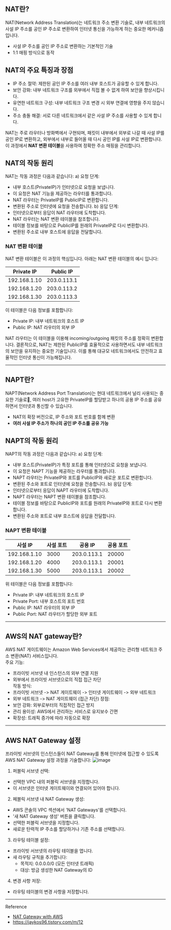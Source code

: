 ## NAT란?

NAT(Network Address Translation)는 네트워크 주소 변환 기술로, 내부 네트워크의 사설 IP 주소를 공인 IP 주소로 변환하여 인터넷 통신을 가능하게 하는 중요한 메커니즘입니다. 
* 사설 IP 주소를 공인 IP 주소로 변환하는 기본적인 기술
* 1:1 매핑 방식으로 동작    

## NAT의 주요 특징과 장점  
* IP 주소 절약: 제한된 공인 IP 주소를 여러 내부 호스트가 공유할 수 있게 합니다.
* 보안 강화: 내부 네트워크 구조를 외부에서 직접 볼 수 없게 하여 보안을 향상시킵니다.
* 유연한 네트워크 구성: 내부 네트워크 구조 변경 시 외부 연결에 영향을 주지 않습니다.
* 주소 충돌 해결: 서로 다른 네트워크에서 같은 사설 IP 주소를 사용할 수 있게 합니다.               

NAT는 주로 라우터나 방화벽에서 구현되며, 패킷이 내부에서 외부로 나갈 때 사설 IP를 공인 IP로 변환하고, 외부에서 내부로 들어올 때 다시 공인 IP를 사설 IP로 변환합니다. 이 과정에서 **NAT 변환 테이블**을 사용하여 정확한 주소 매핑을 관리합니다.


## NAT의 작동 원리
NAT는 작동 과정은 다음과 같습니다:
a) 요청 단계:
* 내부 호스트(PrivateIP)가 인터넷으로 요청을 보냅니다.
* 이 요청은 NAT 기능을 제공하는 라우터를 통과합니다.
* NAT 라우터는 PrivateIP를 PublicIP로 변환합니다.
* 변환된 주소로 인터넷에 요청을 전송합니다.
b) 응답 단계:
* 인터넷으로부터 응답이 NAT 라우터에 도착합니다.
* NAT 라우터는 NAT 변환 테이블을 참조합니다.
* 테이블 정보를 바탕으로 PublicIP를 원래의 PrivateIP로 다시 변환합니다.
* 변환된 주소로 내부 호스트에 응답을 전달합니다.
### NAT 변환 테이블
NAT 변환 테이블은 이 과정의 핵심입니다. 아래는 NAT 변환 테이블의 예시 입니다:     
      
| Private IP     | Public IP    |
|----------------|--------------|
| 192.168.1.10   | 203.0.113.1  |
| 192.168.1.20   | 203.0.113.2  |
| 192.168.1.30   | 203.0.113.3  |

이 테이블은 다음 정보를 포함합니다:
* Private IP: 내부 네트워크의 호스트 IP
* Public IP: NAT 라우터의 외부 IP

NAT 라우터는 이 테이블을 이용해 incoming/outgoing 패킷의 주소를 정확히 변환합니다.
결론적으로, NAT는 제한된 PublicIP를 효율적으로 사용하면서도 내부 네트워크의 보안을 유지하는 중요한 기술입니다. 이를 통해 대규모 네트워크에서도 안전하고 효율적인 인터넷 통신이 가능해집니다.


***

## NAPT란?
NAPT(Network Address Port Translation)는 현대 네트워크에서 널리 사용되는 중요한 기술로, 여러 host가 고유한 PrivateIP를 할당받고 하나의 공용 IP 주소를 공유하면서 인터넷과 통신할 수 있습니다.
* NAT의 확장 버전으로, IP 주소와 포트 번호를 함께 변환
* **여러 사설 IP 주소가 하나의 공인 IP 주소를 공유 가능**

## NAPT의 작동 원리
NAPT의 작동 과정은 다음과 같습니다:
a) 요청 단계:
* 내부 호스트(PrivateIP)가 특정 포트를 통해 인터넷으로 요청을 보냅니다.
* 이 요청은 NAPT 기능을 제공하는 라우터를 통과합니다.
* NAPT 라우터는 PrivateIP와 포트를 PublicIP와 새로운 포트로 변환합니다.
* 변환된 주소와 포트로 인터넷에 요청을 전송합니다.
b) 응답 단계:
* 인터넷으로부터 응답이 NAPT 라우터에 도착합니다.
* NAPT 라우터는 NAPT 변환 테이블을 참조합니다.
* 테이블 정보를 바탕으로 PublicIP와 포트를 원래의 PrivateIP와 포트로 다시 변환합니다.
* 변환된 주소와 포트로 내부 호스트에 응답을 전달합니다.
### NAPT 변환 테이블
| 사설 IP      | 사설 포트 | 공용 IP     | 공용 포트 |
|-------------|----------|------------|----------|
| 192.168.1.10 | 3000     | 203.0.113.1 | 20000    |
| 192.168.1.20 | 4000     | 203.0.113.1 | 20001    |
| 192.168.1.30 | 5000     | 203.0.113.1 | 20002    |

위 테이블은 다음 정보를 포함합니다:
* Private IP: 내부 네트워크의 호스트 IP
* Private Port: 내부 호스트의 포트 번호
* Public IP: NAT 라우터의 외부 IP
* Public Port: NAT 라우터가 할당한 외부 포트


***

## AWS의 NAT gateway란?
AWS NAT 게이트웨이는 Amazon Web Services에서 제공하는 관리형 네트워크 주소 변환(NAT) 서비스입니다.           
주요 기능:
* 프라이빗 서브넷 내 인스턴스의 외부 연결 지원
* 외부에서 프라이빗 서브넷으로의 직접 접근 차단                 
작동 방식:
* 프라이빗 서브넷 -> NAT 게이트웨이 -> 인터넷 게이트웨이 -> 외부 네트워크
* 외부 네트워크 -> NAT 게이트웨이 (접근 차단)
장점:
* 보안 강화: 외부로부터의 직접적인 접근 방지
* 관리 용이성: AWS에서 관리하는 서비스로 유지보수 간편
* 확장성: 트래픽 증가에 따라 자동으로 확장


***
## AWS NAT Gateway 설정
프라이빗 서브넷의 인스턴스들이 NAT Gateway를 통해 인터넷에 접근할 수 있도록 AWS NAT Gateway 설정 과정을 기술합니다:
![image](https://github.com/user-attachments/assets/23b0715a-08c9-4cc5-932f-dc72608bfd4d)

1. 퍼블릭 서브넷 선택:
* 선택한 VPC 내의 퍼블릭 서브넷을 지정합니다.
* 이 서브넷은 인터넷 게이트웨이와 연결되어 있어야 합니다.
2. 페블릭 서브넷 내 NAT Gateway 생성:
* AWS 콘솔의 VPC 섹션에서 'NAT Gateways'를 선택합니다.
* '새 NAT Gateway 생성' 버튼을 클릭합니다.
* 선택한 퍼블릭 서브넷을 지정합니다.
* 새로운 탄력적 IP 주소를 할당하거나 기존 주소를 선택합니다.
3. 라우팅 테이블 설정:
* 프라이빗 서브넷의 라우팅 테이블을 엽니다.
* 새 라우팅 규칙을 추가합니다:
  * 목적지: 0.0.0.0/0 (모든 인터넷 트래픽)
  * 대상: 방금 생성한 NAT Gateway의 ID
4. 변경 사항 저장:
* 라우팅 테이블의 변경 사항을 저장합니다.


***
Reference
* [NAT Gateway with AWS](https://medium.com/@sanjuthamke9699/nat-gateway-with-s-698e8bb3f477)
* https://jaykos96.tistory.com/m/12